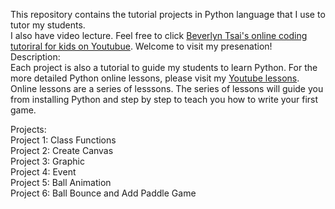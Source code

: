 This repository contains the tutorial projects in Python language that I use to tutor my students.<br />
I also have video lecture. Feel free to click [Beverlyn Tsai's online coding tutoriral for kids on Youtubue](https://www.youtube.com/playlist?list=PLQ1ZMXOUrm4JBtcKH735BSLldano7q7ze). Welcome to visit my presenation!<br />
Description: <br />
Each project is also a tutorial to guide my students to learn Python. For the more detailed Python online lessons, please visit my [Youtube lessons](https://www.youtube.com/playlist?list=PLQ1ZMXOUrm4JBtcKH735BSLldano7q7ze). Online lessons are a series of lesssons. The series of lessons will guide you from installing Python and step by step to teach you how to write your first game.<br />

Projects: <br />
Project 1: Class Functions <br />
Project 2: Create Canvas <br />
Project 3: Graphic <br />
Project 4: Event <br />
Project 5: Ball Animation <br />
Project 6: Ball Bounce and Add Paddle Game <br />

